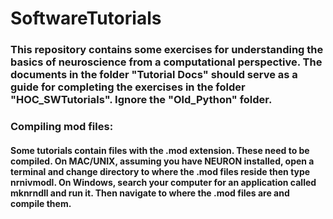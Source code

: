# SoftwareTutorials

### This repository contains some exercises for understanding the basics of neuroscience from a computational perspective. The documents in the folder "Tutorial Docs" should serve as a guide for completing the exercises in the folder "HOC_SWTutorials". Ignore the "Old_Python" folder.

### Compiling mod files:

#### Some tutorials contain files with the .mod extension. These need to be compiled. On MAC/UNIX, assuming you have NEURON installed, open a terminal and change directory to where the .mod files reside then type nrnivmodl. On Windows, search your computer for an application called mknrndll and run it. Then navigate to where the .mod files are and compile them.
